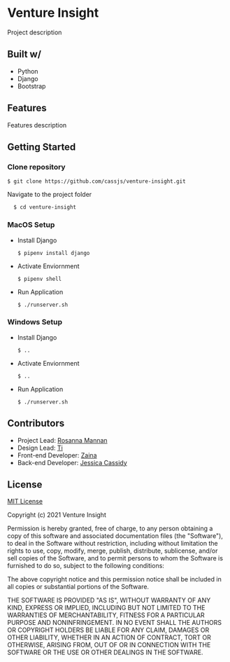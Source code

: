 # Venture Insight

Project description

## Built w/

- Python
- Django
- Bootstrap

## Features

Features description

## **Getting Started**

### **Clone repository**

    $ git clone https://github.com/cassjs/venture-insight.git
    
Navigate to the project folder

      $ cd venture-insight

### **MacOS Setup**

* Install Django

      $ pipenv install django  

* Activate Enviornment

      $ pipenv shell
      
* Run Application

      $ ./runserver.sh
      
### **Windows Setup**
      
* Install Django

      $ ..

* Activate Enviornment

      $ ..
      
* Run Application

      $ ./runserver.sh


## **Contributors**
- Project Lead: [Rosanna Mannan](https://www.linkedin.com/in/username)
- Design Lead: [Ti](https://www.linkedin.com/in/username)
- Front-end Developer: [Zaina](https://www.linkedin.com/in/username)
- Back-end Developer: [Jessica Cassidy](https://www.linkedin.com/in/cassjs/)

## **License**

[MIT License](https://opensource.org/licenses/MIT)

Copyright (c) 2021 Venture Insight

Permission is hereby granted, free of charge, to any person obtaining a copy of this software and associated documentation files (the "Software"), to deal in the Software without restriction, including without limitation the rights to use, copy, modify, merge, publish, distribute, sublicense, and/or sell copies of the Software, and to permit persons to whom the Software is furnished to do so, subject to the following conditions:

The above copyright notice and this permission notice shall be included in all copies or substantial portions of the Software.

THE SOFTWARE IS PROVIDED "AS IS", WITHOUT WARRANTY OF ANY KIND, EXPRESS OR IMPLIED, INCLUDING BUT NOT LIMITED TO THE WARRANTIES OF MERCHANTABILITY, FITNESS FOR A PARTICULAR PURPOSE AND NONINFRINGEMENT. IN NO EVENT SHALL THE AUTHORS OR COPYRIGHT HOLDERS BE LIABLE FOR ANY CLAIM, DAMAGES OR OTHER LIABILITY, WHETHER IN AN ACTION OF CONTRACT, TORT OR OTHERWISE, ARISING FROM, OUT OF OR IN CONNECTION WITH THE SOFTWARE OR THE USE OR OTHER DEALINGS IN THE SOFTWARE.

